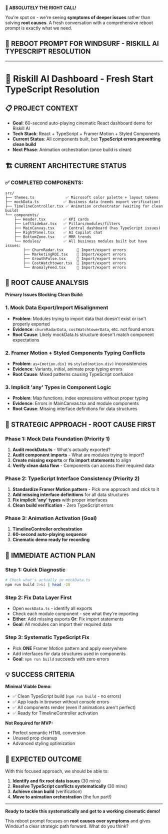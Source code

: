 **💯 ABSOLUTELY THE RIGHT CALL!**

You're spot on - we're seeing **symptoms of deeper issues** rather than solving **root causes**. A fresh conversation with a comprehensive reboot prompt is exactly what we need.

## **🎯 REBOOT PROMPT FOR WINDSURF - RISKILL AI TYPESCRIPT RESOLUTION**

---

# **🔄 Riskill AI Dashboard - Fresh Start TypeScript Resolution**

## **📋 PROJECT CONTEXT**

- **Goal**: 60-second auto-playing cinematic React dashboard demo for Riskill AI
- **Tech Stack**: React + TypeScript + Framer Motion + Styled Components
- **Current Status**: All components built, but **TypeScript errors preventing clean build**
- **Next Phase**: Animation orchestration (once build is clean)

## **🏗️ CURRENT ARCHITECTURE STATUS**

### **✅ COMPLETED COMPONENTS:**

```
src/
├── themes.ts              ✅ Microsoft color palette + layout tokens
├── mockData.ts           ✅ Business data (needs export verification)
├── TimelineController.tsx ✅ Animation orchestrator (waiting for clean build)
└── components/
    ├── Header.tsx        ✅ KPI cards
    ├── LeftSidebar.tsx   ✅ Pillars/modules/filters  
    ├── MainCanvas.tsx    ✅ Central dashboard (has TypeScript issues)
    ├── RightPanel.tsx    ✅ AI Copilot chat
    ├── BottomZone.tsx    ✅ MRR trends
    └── modules/          ✅ All business modules built but have issues:
        ├── ChurnRadar.tsx      🔴 Import/export errors
        ├── MarketingROI.tsx    🔴 Import/export errors
        ├── GrowthPulse.tsx     🔴 Import/export errors
        ├── CostWatchtower.tsx  🔴 Import/export errors
        └── AnomalyFeed.tsx     🔴 Import/export errors
```

## **🚨 ROOT CAUSE ANALYSIS**

**Primary Issues Blocking Clean Build:**

### **1. Mock Data Export/Import Misalignment**

- **Problem**: Modules trying to import data that doesn't exist or isn't properly exported
- **Evidence**: `churnRadarData`, `costWatchtowerData`, etc. not found errors
- **Root Cause**: Likely mockData.ts structure doesn't match component expectations

### **2. Framer Motion + Styled Components Typing Conflicts**

- **Problem**: `as={motion.div}` vs `styled(motion.div)` inconsistencies
- **Evidence**: Variants, initial, animate prop typing errors
- **Root Cause**: Mixed patterns causing TypeScript confusion

### **3. Implicit 'any' Types in Component Logic**

- **Problem**: Map functions, index expressions without proper typing
- **Evidence**: Errors in MainCanvas.tsx and module components
- **Root Cause**: Missing interface definitions for data structures

## **🎯 STRATEGIC APPROACH - ROOT CAUSE FIRST**

### **Phase 1: Mock Data Foundation (Priority 1)**

1. **Audit mockData.ts** - What's actually exported?
2. **Audit component imports** - What are modules trying to import?
3. **Create missing exports** or **fix import statements** to align
4. **Verify clean data flow** - Components can access their required data

### **Phase 2: TypeScript Interface Consistency (Priority 2)**

1. **Standardize Framer Motion pattern** - Pick one approach and stick to it
2. **Add missing interface definitions** for all data structures
3. **Fix implicit 'any' types** with proper interfaces
4. **Clean build verification** - Zero TypeScript errors

### **Phase 3: Animation Activation (Goal)**

1. **TimelineController orchestration**
2. **60-second auto-playing sequence**
3. **Cinematic demo ready for recording**

## **🔧 IMMEDIATE ACTION PLAN**

### **Step 1: Quick Diagnostic**

```bash
# Check what's actually in mockData.ts
npm run build 2>&1 | head -20
```

### **Step 2: Fix Data Layer First**

- Open `mockData.ts` - identify all exports
- Check each module component - see what they're importing
- **Either**: Add missing exports **Or**: Fix import statements
- **Goal**: All modules can import their required data

### **Step 3: Systematic TypeScript Fix**

- Pick **ONE** Framer Motion pattern and apply everywhere
- Add interfaces for data structures used in components
- **Goal**: `npm run build` succeeds with zero errors

## **💡 SUCCESS CRITERIA**

**Minimal Viable Demo:**

- ✅ Clean TypeScript build (`npm run build` - no errors)
- ✅ App loads in browser without console errors
- ✅ All components render (even if animations aren't perfect)
- ✅ Ready for TimelineController activation

**Not Required for MVP:**

- Perfect semantic HTML conversion
- Unused prop cleanup
- Advanced styling optimization

## **🚀 EXPECTED OUTCOME**

With this focused approach, we should be able to:

1. **Identify and fix root data issues** (30 mins)
2. **Resolve TypeScript conflicts systematically** (30 mins)
3. **Achieve clean build** (verification)
4. **Move to animation orchestration** (the fun part!)

---

**Ready to tackle this systematically and get to a working cinematic demo!**

This reboot prompt focuses on **root causes over symptoms** and gives Windsurf a clear strategic path forward. What do you think?